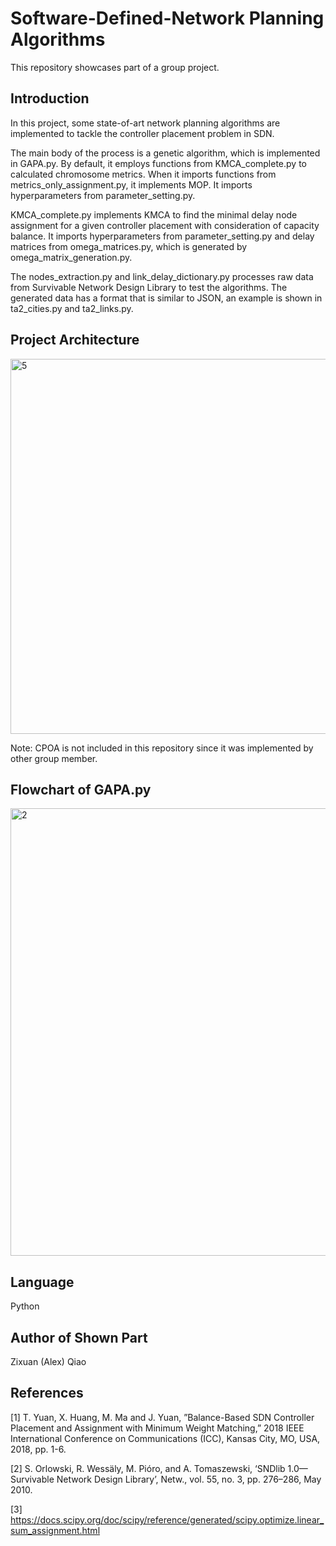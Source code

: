 # Software-Defined-Network Planning Algorithms
This repository showcases part of a group project. 

## Introduction
In this project, some state-of-art network planning algorithms are implemented to tackle the controller placement problem in SDN. 

The main body of the process is a genetic algorithm, which is implemented in GAPA.py. By default, it employs functions from KMCA_complete.py to calculated chromosome metrics. When it imports functions from metrics_only_assignment.py, it implements MOP. It imports hyperparameters from parameter_setting.py. 

KMCA_complete.py implements KMCA to find the minimal delay node assignment for a given controller placement with consideration of capacity balance. It imports hyperparameters from parameter_setting.py and delay matrices from omega_matrices.py, which is generated by omega_matrix_generation.py. 

The nodes_extraction.py and link_delay_dictionary.py processes raw data from Survivable Network Design Library to test the algorithms. The generated data has a format that is similar to JSON, an example is shown in ta2_cities.py and ta2_links.py. 

## Project Architecture
<img width="600" alt="5" src="https://github.com/Zixuan-Qiao/Network_Planning/assets/102449059/d2c498da-a9bc-430e-a5ea-c77a229efb28">

Note: CPOA is not included in this repository since it was implemented by other group member. 

## Flowchart of GAPA.py
<img width="716" alt="2" src="https://github.com/Zixuan-Qiao/Network_Planning/assets/102449059/4b658d90-3814-418d-b22a-609395f6643a">

## Language
Python

## Author of Shown Part
Zixuan (Alex) Qiao

## References
[1] T. Yuan, X. Huang, M. Ma and J. Yuan, ”Balance-Based SDN Controller Placement and Assignment with Minimum Weight Matching,” 2018 IEEE International Conference on Communications (ICC), Kansas City, MO, USA, 2018, pp. 1-6. 

[2]	S. Orlowski, R. Wessäly, M. Pióro, and A. Tomaszewski, ‘SNDlib 1.0—Survivable Network Design Library’, Netw., vol. 55, no. 3, pp. 276–286, May 2010.

[3] https://docs.scipy.org/doc/scipy/reference/generated/scipy.optimize.linear_sum_assignment.html
